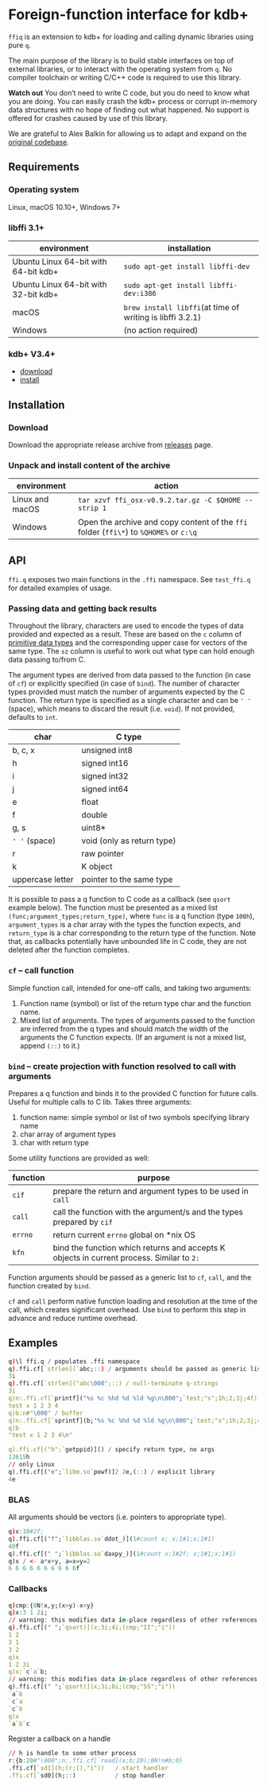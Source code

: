 # Foreign-function interface for kdb+

`ffiq` is an extension to kdb+ for loading and calling dynamic libraries using pure `q`. 

The main purpose of the library is to build stable interfaces on top of external libraries, or to interact with the operating system from `q`. No compiler toolchain or writing C/C++ code is required to use this library.

**Watch out** You don’t need to write C code, but you do need to know what you are doing. You can easily crash the kdb+ process or corrupt in-memory data structures with no hope of finding out what happened. No support is offered for crashes caused by use of this library.

We are grateful to Alex Balkin for allowing us to adapt and expand on the [original codebase](https://github.com/enlnt/ffiq). 


## Requirements

### Operating system
Linux, macOS 10.10+, Windows 7+

### libffi 3.1+
environment                          | installation
-------------------------------------|----------------------------------------------------------
Ubuntu Linux 64-bit with 64-bit kdb+ | `sudo apt-get install libffi-dev`
Ubuntu Linux 64-bit with 32-bit kdb+ | `sudo apt-get install libffi-dev:i386`
macOS                                | `brew install libffi`(at time of writing is libffi 3.2.1)
Windows                              | (no action required)


### kdb+ V3.4+

- [download](http://kx.com/download/)
- [install](http://code.kx.com/q/tutorials/install/)


## Installation

### Download
Download the appropriate release archive from [releases](../../releases/latest) page. 

### Unpack and install content of the archive 

environment     | action
----------------|---------------------------------------------------------------------------------------
Linux and macOS | `tar xzvf ffi_osx-v0.9.2.tar.gz -C $QHOME --strip 1`
Windows         | Open the archive and copy content of the `ffi` folder (`ffi\*`) to `%QHOME%` or `c:\q`


## API

`ffi.q` exposes two main functions in the `.ffi` namespace. See `test_ffi.q` for detailed examples of usage.


### Passing data and getting back results

Throughout the library, characters are used to encode the types of data provided and expected as a result. These are based on the `c` column of [primitive data types](http://code.kx.com/q/ref/datatypes/#primitive-datatypes) and the corresponding upper case for vectors of the same type. The `sz` column is useful to work out what type can hold enough data passing to/from C.

The argument types are derived from data passed to the function (in case of `cf`) or explicitly specified (in case of `bind`). The number of character types provided must match the number of arguments expected by the C function.
The return type is specified as a single character and can be `' '` (space), which means to discard the result (i.e. `void`). If not provided, defaults to `int`.

char             | C type       
-----------------| -------------------------|
b, c, x          | unsigned int8
h                | signed int16
i                | signed int32
j                | signed int64
e                | float
f                | double
g, s             | uint8*
`' '` (space)    | void (only as return type)
r                | raw pointer
k                | K object
uppercase letter | pointer to the same type

It is possible to pass a q function to C code as a callback (see `qsort` example below). The function must be presented as a mixed list `(func;argument_types;return_type)`, where `func` is a q function (type `100h`), `argument_types` is a char array with the types the function expects, and `return_type` is a char corresponding to the return type of the function. Note that, as callbacks potentially have unbounded life in C code, they are not deleted after the function completes.


### `cf` – call function

Simple function call, intended for one-off calls, and taking two arguments:

1. Function name (symbol) or list of the return type char and the function name.
2. Mixed list of arguments. The types of arguments passed to the function are inferred from the q types and should match the width of the arguments the C function expects. (If an argument is not a mixed list, append `(::)` to it.)


### `bind` – create projection with function resolved to call with arguments

Prepares a q function and binds it to the provided C function for future calls. Useful for multiple calls to C lib. Takes three arguments:

1. function name: simple symbol or list of two symbols specifying library name 
2. char array of argument types
3. char with return type


Some utility functions are provided as well:

function | purpose
---------|-------------------------------------------------------------------------------------
`cif`    | prepare the return and argument types to be used in `call`
`call`   | call the function with the argument/s and the types prepared by `cif`
`errno`  | return current `errno` global on \*nix OS
`kfn`    | bind the function which returns and accepts K objects in current process. Similar to `2:`

Function arguments should be passed as a generic list to `cf`, `call`, and the function created by `bind`.

`cf` and `call` perform native function loading and resolution at the time of the call, which creates significant overhead. Use `bind` to perform this step in advance and reduce runtime overhead.


## Examples
```q
q)\l ffi.q / populates .ffi namespace
q).ffi.cf[`strlen](`abc;::) / arguments should be passed as generic lists
3i
q).ffi.cf[`strlen]("abc\000";::) / null-terminate q-strings
3i
q)n:.ffi.cf[`printf]("%s %c %hd %d %ld %g\n\000";`test;"x";1h;2;3j;4f)
test x 1 2 3 4
q)b:n#"\000" / buffer
q)n:.ffi.cf[`sprintf](b;"%s %c %hd %d %ld %g\n\000";`test;"x";1h;2;3j;4f)
q)b
"test x 1 2 3 4\n"

q).ffi.cf[("h";`getppid)]() / specify return type, no args
13615h
// only Linux
q).ffi.cf[("e";`libm.so`powf)]2 2e,(::) / explicit library
4e
```


### BLAS 
All arguments should be vectors (i.e. pointers to appropriate type).
```q
q)x:10#2f;
q).ffi.cf[("f";`libblas.so`ddot_)](1#count x; x;1#1;x;1#1)
40f
q).ffi.cf[(" ";`libblas.so`daxpy_)](1#count x;1#2f; x;1#1;x;1#1)
q)x / <- a*x+y, a=x=y=2
6 6 6 6 6 6 6 6 6 6f
```


### Callbacks
```q
q)cmp:{0N!x,y;(x>y)-x<y} 
q)x:3 1 2i;
// warning: this modifies data in-place regardless of other references.
q).ffi.cf[(" ";`qsort)](x;3i;4i;(cmp;"II";"i")) 
1 2
3 1
3 2
q)x
1 2 3i
q)x:`c`a`b;
// warning: this modifies data in-place regardless of other references.
q).ffi.cf[(" ";`qsort)](x;3i;8i;(cmp;"SS";"i")) 
`a`b
`c`a
`c`b
q)x
`a`b`c
```
Register a callback on a handle
```q
// h is handle to some other process
r:{b:20#"\000";n:.ffi.cf[`read](x;b;20);0N!n#b;0}
.ffi.cf[`sd1](h;(r;(),"i"))   / start handler
.ffi.cf[`sd0](h;::)           / stop handler
```

